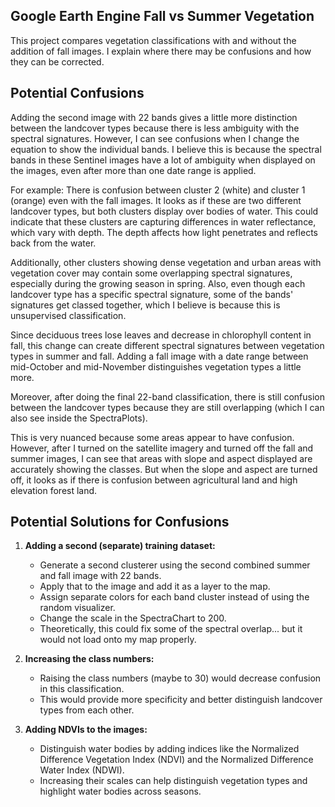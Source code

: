 ## Google Earth Engine Fall vs Summer Vegetation
This project compares vegetation classifications with and without the addition of fall images. I explain where there may be confusions and how they can be corrected.

## Potential Confusions

Adding the second image with 22 bands gives a little more distinction between the landcover types because there is less ambiguity with the spectral signatures. However, I can see confusions when I change the equation to show the individual bands. I believe this is because the spectral bands in these Sentinel images have a lot of ambiguity when displayed on the images, even after more than one date range is applied.

For example: There is confusion between cluster 2 (white) and cluster 1 (orange) even with the fall images. It looks as if these are two different landcover types, but both clusters display over bodies of water. This could indicate that these clusters are capturing differences in water reflectance, which vary with depth. The depth affects how light penetrates and reflects back from the water. 

Additionally, other clusters showing dense vegetation and urban areas with vegetation cover may contain some overlapping spectral signatures, especially during the growing season in spring. Also, even though each landcover type has a specific spectral signature, some of the bands' signatures get classed together, which I believe is because this is unsupervised classification. 

Since deciduous trees lose leaves and decrease in chlorophyll content in fall, this change can create different spectral signatures between vegetation types in summer and fall. Adding a fall image with a date range between mid-October and mid-November distinguishes vegetation types a little more.

Moreover, after doing the final 22-band classification, there is still confusion between the landcover types because they are still overlapping (which I can also see inside the SpectraPlots).

This is very nuanced because some areas appear to have confusion. However, after I turned on the satellite imagery and turned off the fall and summer images, I can see that areas with slope and aspect displayed are accurately showing the classes. But when the slope and aspect are turned off, it looks as if there is confusion between agricultural land and high elevation forest land.

## Potential Solutions for Confusions

1. **Adding a second (separate) training dataset:**
   - Generate a second clusterer using the second combined summer and fall image with 22 bands.
   - Apply that to the image and add it as a layer to the map.
   - Assign separate colors for each band cluster instead of using the random visualizer.
   - Change the scale in the SpectraChart to 200.
   - Theoretically, this could fix some of the spectral overlap... but it would not load onto my map properly.

2. **Increasing the class numbers:**
   - Raising the class numbers (maybe to 30) would decrease confusion in this classification.
   - This would provide more specificity and better distinguish landcover types from each other.

3. **Adding NDVIs to the images:**
   - Distinguish water bodies by adding indices like the Normalized Difference Vegetation Index (NDVI) and the Normalized Difference Water Index (NDWI).
   - Increasing their scales can help distinguish vegetation types and highlight water bodies across seasons.

